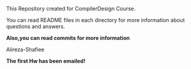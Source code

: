 This Repository created for CompilerDesign Course.

You can read README files in each directory for more information about questions and answers.

**Also,you can read commits for more information**

Alireza-Shafiee 

**The first Hw has been emailed!**



